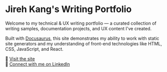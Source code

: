 # Jireh Kang's Writing Portfolio

Welcome to my technical & UX writing portfolio — a curated collection of writing samples, documentation projects, and UX content I've created.

Built with [Docusaurus](https://docusaurus.io/), this site demonstrates my ability to work with static site generators and my understanding of front-end technologies like HTML, CSS, JavaScript, and React.

🔗 [Visit the site](https://jirehkang.github.io/writing-portfolio/)  
💼 [Connect with me on LinkedIn](https://www.linkedin.com/in/jirehkang/)